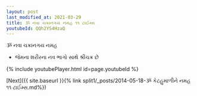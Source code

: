 ```yaml
---
layout: post
last_modified_at: 2021-03-29
title: ૐ નવા ચક્રાનગય નમહ ૧૧ ટાઈમ્સ
youtubeId: QQh2YS4HzaQ
---
```

 
 
 ૐ નવા ચક્રાનગય નમહ  
 
 -  જેમના શરીરના નવ ભાગો સાથે શ્રીચક્ર છે 
 
  
 
  
 
 
 
 
 
 


{% include youtubePlayer.html id=page.youtubeId %}
 
[Next]({{ site.baseurl }}{% link  split1/_posts/2014-05-18-ૐ કેટહુમાળીને નમહ ૧૧ ટાઈમ્સ.md%})
 
